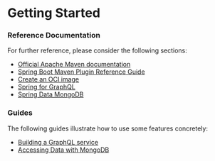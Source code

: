 # Getting Started

### Reference Documentation
For further reference, please consider the following sections:

* [Official Apache Maven documentation](https://maven.apache.org/guides/index.html)
* [Spring Boot Maven Plugin Reference Guide](https://docs.spring.io/spring-boot/docs/3.2.1/maven-plugin/reference/html/)
* [Create an OCI image](https://docs.spring.io/spring-boot/docs/3.2.1/maven-plugin/reference/html/#build-image)
* [Spring for GraphQL](https://docs.spring.io/spring-boot/docs/3.2.1/reference/htmlsingle/index.html#web.graphql)
* [Spring Data MongoDB](https://docs.spring.io/spring-boot/docs/3.2.1/reference/htmlsingle/index.html#data.nosql.mongodb)

### Guides
The following guides illustrate how to use some features concretely:

* [Building a GraphQL service](https://spring.io/guides/gs/graphql-server/)
* [Accessing Data with MongoDB](https://spring.io/guides/gs/accessing-data-mongodb/)

